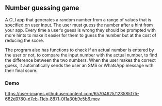 ## Number guessing game

A CLI app that generates a random number from a range of values
that is specified on user input. The user must guess the number after a hint from your
app. 
Every time a user’s guess is wrong they should be prompted with more hints to
make it easier for them to guess the number but at the cost of reducing the score.

The program also has functions to check if an actual number is entered by the user
or not, to compare the input number with the actual number, to find the difference
between the two numbers.
When the user makes the correct guess, it automatically sends the user an SMS or
WhatsApp message with their final score.

### Demo

https://user-images.githubusercontent.com/65704925/123585175-682d0780-d7eb-11eb-887f-0f1a30b9e5b6.mov

